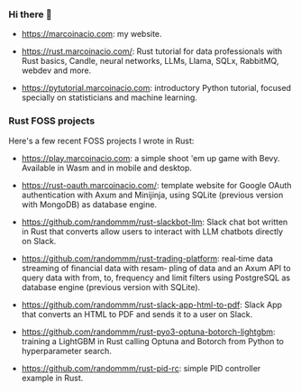 ### Hi there 👋

* https://marcoinacio.com: my website.

* https://rust.marcoinacio.com/: Rust tutorial for data professionals with Rust basics, Candle, neural networks, LLMs,
Llama, SQLx, RabbitMQ, webdev and more.

* https://pytutorial.marcoinacio.com: introductory Python tutorial, focused specially on statisticians and machine learning.

### Rust FOSS projects

Here's a few recent FOSS projects I wrote in Rust:

* https://play.marcoinacio.com: a simple shoot 'em up game with Bevy. Available in Wasm and in mobile and desktop.

* https://rust-oauth.marcoinacio.com/: template website for Google OAuth authentication with Axum and Minijinja,
using SQLite (previous version with MongoDB) as database engine.

* https://github.com/randommm/rust-slackbot-llm: Slack chat bot written in Rust that converts allow users to
interact with LLM chatbots directly on Slack.

* https://github.com/randommm/rust-trading-platform: real‑time data streaming of financial data with resam‑
pling of data and an Axum API to query data with from, to, frequency and limit filters using PostgreSQL as database engine
(previous version with SQLite).

* https://github.com/randommm/rust-slack-app-html-to-pdf: Slack App that converts an HTML to PDF and sends it to a user on Slack.

* https://github.com/randommm/rust-pyo3-optuna-botorch-lightgbm: training a LightGBM in Rust calling Optuna and Botorch from Python to hyperparameter search.

* https://github.com/randommm/rust-pid-rc: simple PID controller example in Rust.
